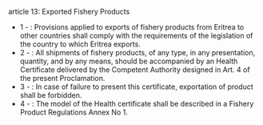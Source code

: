 article 13: Exported Fishery Products

<ul>
			<li>1 - : Provisions applied to exports of fishery products from Eritrea to other countries shall comply with the requirements of the legislation of the country to which Eritrea exports.<ul>
			</ul></li>			<li>2 - : All shipments of fishery products, of any type, in any presentation, quantity, and by any means, should be accompanied by an Health Certificate delivered by the Competent Authority designed in Art. 4 of the present Proclamation.<ul>
			</ul></li>			<li>3 - : In case of failure to present this certificate, exportation of product shall be forbidden.<ul>
			</ul></li>			<li>4 - : The model of the Health certificate shall be described in a Fishery Product Regulations Annex No 1.<ul>
			</ul></li></ul>
